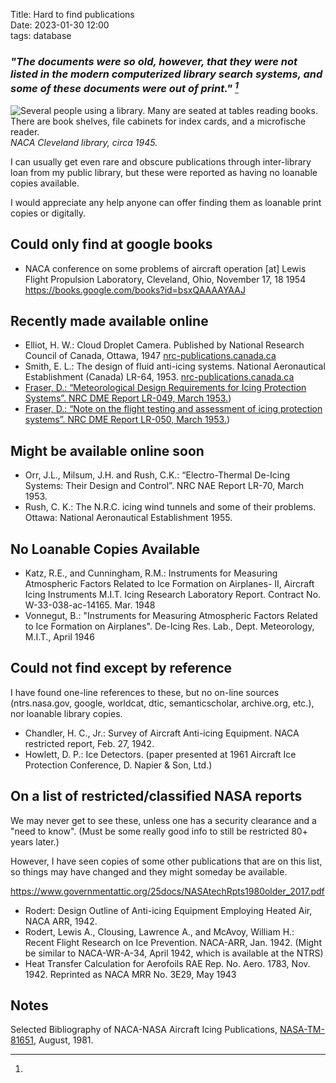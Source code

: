 Title: Hard to find publications  
Date: 2023-01-30 12:00  
tags: database  

### _"The documents were so old, however, that they were not listed in the modern computerized library search systems, and some of these documents were out of print." [^1]_  

![Several people using a library. 
Many are seated at tables reading books. 
There are book shelves, file cabinets for index cards, 
and a microfische reader.
](images/GRClibrary1945.png)  
_NACA Cleveland library, circa 1945._  

I can usually get even rare and obscure publications 
through inter-library loan from my public library, 
but these were reported as having no loanable copies available.  

I would appreciate any help anyone can offer 
finding them as loanable print copies or digitally.  

## Could only find at google books    

- NACA conference on some problems of aircraft operation [at] Lewis Flight Propulsion Laboratory, Cleveland, Ohio, November 17, 18 1954 https://books.google.com/books?id=bsxQAAAAYAAJ  

## Recently made available online  

- Elliot, H. W.: Cloud Droplet Camera. Published by National Research Council of Canada, Ottawa, 1947 [nrc-publications.canada.ca](https://nrc-publications.canada.ca/eng/view/object/?id=96afb7f7-b81c-4a3f-b754-3ee7d93e7233)    
- Smith, E. L.: The design of fluid anti-icing systems. National Aeronautical Establishment (Canada) LR-64, 1953. [nrc-publications.canada.ca](https://nrc-publications.canada.ca/eng/view/object/?id=f64c5521-eb28-4569-9ff6-32b038394078)    
- [Fraser, D.: “Meteorological Design Requirements for Icing Protection Systems”. NRC DME Report LR-049, March 1953.](https://nrc-publications.canada.ca/eng/view/ft/?id=5e455b30-e1ea-475d-bbbf-0531592d867d))  
- [Fraser, D.: “Note on the flight testing and assessment of icing protection systems”. NRC DME Report LR-050, March 1953.](https://nrc-publications.canada.ca/eng/view/object/?id=2523bd38-26e6-4d8e-a7a1-529bd1b03b36))  

## Might be available online soon  

- Orr, J.L., Milsum, J.H. and Rush, C.K.: “Electro-Thermal De-Icing Systems: Their Design and Control”. NRC NAE Report LR-70, March 1953.  
- Rush, C. K.: The N.R.C. icing wind tunnels and some of their problems. Ottawa: National Aeronautical Establishment 1955.  

## No Loanable Copies Available  

- Katz, R.E., and Cunningham, R.M.: Instruments for Measuring Atmospheric Factors Related to Ice Formation on Airplanes- II, Aircraft Icing Instruments M.I.T. Icing Research Laboratory Report. Contract No. W-33-038-ac-14165. Mar. 1948  
- Vonnegut, B.: "Instruments for Measuring Atmospheric Factors Related to Ice Formation on Airplanes". De-Icing Res. Lab., Dept. Meteorology, M.I.T., April 1946  

## Could not find except by reference    

I have found one-line references to these, but no on-line sources 
(ntrs.nasa.gov, google, worldcat, dtic, semanticscholar, archive.org, etc.), nor loanable library copies.  

- Chandler, H. C., Jr.: Survey of Aircraft Anti-icing Equipment. NACA restricted report, Feb. 27, 1942.  
- Howlett, D. P.: Ice Detectors. (paper presented at 1961 Aircraft Ice Protection Conference, D. Napier & Son, Ltd.)  

## On a list of restricted/classified NASA reports  

We may never get to see these, 
unless one has a security clearance and a "need to know".
(Must be some really good info to still be restricted 80+ years later.)  

However, I have seen copies of some other publications that are on this list, 
so things may have changed and they might someday be available.  

https://www.governmentattic.org/25docs/NASAtechRpts1980older_2017.pdf  

- Rodert: Design Outline of Anti-icing Equipment Employing Heated Air, NACA ARR, 1942.  
- Rodert, Lewis A., Clousing, Lawrence A., and McAvoy, William H.: Recent Flight Research on Ice Prevention. NACA-ARR, Jan. 1942. (Might be similar to NACA-WR-A-34, April 1942, which is available at the NTRS)  
- Heat Transfer Calculation for Aerofoils RAE Rep. No. Aero. 1783, Nov. 1942. Reprinted as NACA MRR No. 3E29, May 1943  

## Notes  

[^1]:
Selected Bibliography of NACA-NASA Aircraft Icing Publications, [NASA-TM-81651](https://ntrs.nasa.gov/citations/19820003180), August, 1981.    

